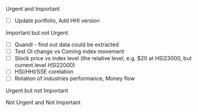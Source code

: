 Urgent and Important
- [ ] Update portfolio, Add HHI version

Important but not Urgent
- [ ] Quandl - find out data could be extracted
- [ ] Test OI change vs Coming index movement
- [ ] Stock price vs index level (the relative level, e.g. $20 at HSI23000, but current level HSI22000)
- [ ] HSI/HHI/SSE corelation
- [ ] Rotation of industries performance, Money flow

Urgent but not Important



Not Urgent and Not Important
